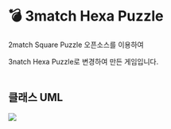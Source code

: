 # 💣 __3match Hexa Puzzle__

2match Square Puzzle 오픈소스를 이용하여 

3natch Hexa Puzzle로 변경하여 만든 게임입니다.<BR><bR>

## __클래스 UML__

<img src="https://user-images.githubusercontent.com/80774412/228880682-f0f51a10-fa38-4a7e-a100-4eb69a592405.png"></img>

